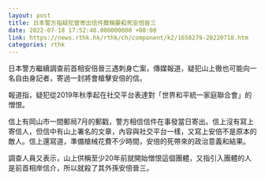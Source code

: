 ```yaml
---
layout: post
title: 日本警方指疑犯曾寄出信件聲稱要殺死安倍晉三
date: 2022-07-18 17:52:48.000000000 +08:00
link: https://news.rthk.hk/rthk/ch/component/k2/1658279-20220718.htm
categories: rthk
---
```


日本警方繼續調查前首相安倍晉三遇刺身亡案，傳媒報道，疑犯山上徹也可能向一名自由身記者，寄過一封將會槍擊安倍的信。

報道指，疑犯從2019年秋季起在社交平台表達對「世界和平統一家庭聯合會」的憎恨。

信上有岡山市一間郵局7月的郵戳，警方相信信件在事發當日寄出。信上沒有寫上寄信人，但信中有山上署名的文章，內容與社交平台一樣，又寫上安倍不是原本的敵人。信上還寫道，準備槍械花費不少時間，安倍的死帶來的政治意義和結果。

調查人員又表示，山上供稱至少20年前就開始憎恨這個團體，又指引入團體的人是前首相岸信介，所以就殺了其外孫安倍晉三。
